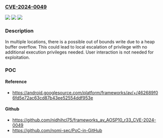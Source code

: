 ### [CVE-2024-0049](https://cve.mitre.org/cgi-bin/cvename.cgi?name=CVE-2024-0049)
![](https://img.shields.io/static/v1?label=Product&message=Android&color=blue)
![](https://img.shields.io/static/v1?label=Version&message=%3D%2014%20&color=brighgreen)
![](https://img.shields.io/static/v1?label=Vulnerability&message=Elevation%20of%20privilege&color=brighgreen)

### Description

In multiple locations, there is a possible out of bounds write due to a heap buffer overflow. This could lead to local escalation of privilege with no additional execution privileges needed. User  interaction is not needed for exploitation.

### POC

#### Reference
- https://android.googlesource.com/platform/frameworks/av/+/462689f06fd5e72ac63cd87b43ee52554ddf953e

#### Github
- https://github.com/nidhihcl75/frameworks_av_AOSP10_r33_CVE-2024-0049
- https://github.com/nomi-sec/PoC-in-GitHub

